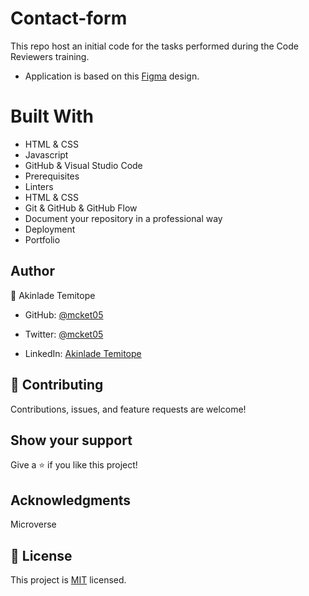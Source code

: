 # Contact-form
This repo host an initial code for the tasks performed during the Code Reviewers training.

- Application is based on this [Figma](https://www.figma.com/file/l7SqJ3ZfkAKih9sFxvWSR4/Microverse-Student-Project-1?node-id=1%3A1471) design.

# Built With
- HTML & CSS
- Javascript
- GitHub & Visual Studio Code
- Prerequisites
- Linters
- HTML & CSS
- Git & GitHub & GitHub Flow
- Document your repository in a professional way
- Deployment
- Portfolio

## Author
👤 Akinlade Temitope

- GitHub: [@mcket05](https://www.github.com/mckent05)

- Twitter: [@mcket05](https://www.twitter.com/mckent05)

- LinkedIn: [Akinlade Temitope](https://www.linkedin.com/in/akinladetemitope)

## 🤝 Contributing
Contributions, issues, and feature requests are welcome!

## Show your support
Give a ⭐️ if you like this project!

## Acknowledgments
Microverse

## 📝 License

This project is [MIT](./MIT.md) licensed.
